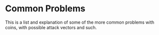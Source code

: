 # Common Problems

This is a list and explanation of some of the more common problems with coins, with possible attack vectors and such.



